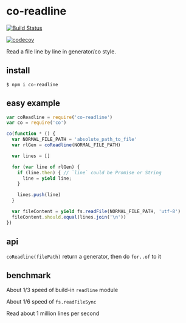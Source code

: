 # co-readline

[![Build Status](https://travis-ci.org/alsotang/co-readline.svg?branch=master)](https://travis-ci.org/alsotang/co-readline)

[![codecov](https://codecov.io/gh/alsotang/co-readline/branch/master/graph/badge.svg)](https://codecov.io/gh/alsotang/co-readline)


Read a file line by line in generator/co style.

## install

`$ npm i co-readline`

## easy example

```js
var coReadline = require('co-readline')
var co = require('co')

co(function * () {
  var NORMAL_FILE_PATH = 'absolute_path_to_file'
  var rlGen = coReadline(NORMAL_FILE_PATH)

  var lines = []

  for (var line of rlGen) {
    if (line.then) { // `line` could be Promise or String
      line = yield line;
    }

    lines.push(line)
  }

  var fileContent = yield fs.readFile(NORMAL_FILE_PATH, 'utf-8')
  fileContent.should.equal(lines.join('\n'))
})

```

## api

`coReadline(filePath)` return a generator, then do `for..of` to it

## benchmark

About 1/3 speed of build-in `readline` module

About 1/6 speed of `fs.readFileSync`

Read about 1 million lines per second

